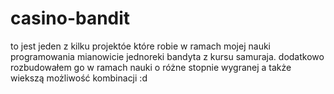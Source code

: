# casino-bandit


to jest  jeden  z kilku projektóe które robie w ramach mojej nauki programowania mianowicie jednoreki bandyta z kursu samuraja. dodatkowo  rozbudowałem go w ramach nauki o różne stopnie wygranej  a także  wiekszą możliwość kombinacji  :d 
